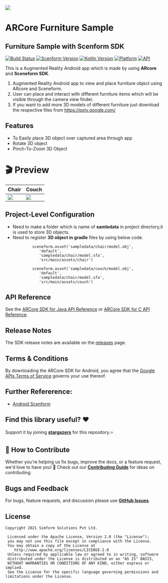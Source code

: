 <a href="https://www.simform.com/"><img src="https://github.com/SimformSolutionsPvtLtd/SSToastMessage/blob/master/simformBanner.png"></a>
# ARCore Furniture Sample
## Furniture Sample with Scenform SDK
[![Build Status](https://travis-ci.org/joemccann/dillinger.svg?branch=master)][git-repo-url] [![Scenform Version](https://img.shields.io/badge/Sceneform%20SDK%20-v1.17.1-blue)](https://developers.google.com/sceneform) [![Kotlin Version](https://img.shields.io/badge/Kotlin-v1.3.72-blue.svg)](https://kotlinlang.org)  [![Platform](https://img.shields.io/badge/Platform-Android-green.svg?style=flat)](https://www.android.com/) [![API](https://img.shields.io/badge/API-24%2B-brightgreen.svg?style=flat)](https://android-arsenal.com/api?level=24)

This is a Augmented Reality Android app which is made by using **ARcore** and **Sceneform SDK**.


1. Augmented Reality Android app to view and place furniture object using ARcore and Sceneform.
2. User can place and interact with different furniture items which will be visible through the camera view finder.
3. If you want to add more 3D models of different furniture just download the respective files from https://poly.google.com/


## Features

- To Easily place 3D object over captured area through app
- Rotate 3D object 
- Pinch-To-Zoom 3D Object 

# 🎬 Preview

| Chair | Couch |
|--|--|
| ![](gifs/chair.gif) |![](gifs/couch.gif) |

## Project-Level Configuration

- Need to make a folder which is name of **samledata** in project directory,it is used to store 3D objects.
- Need to register **3D object in gradle** files by using below code.

```
            sceneform.asset('sampledata/chair/model.obj',
               'default',
               'sampledata/chair/model.sfa',
               'src/main/assets/chair')
```

```
            sceneform.asset('sampledata/couch/model.obj',
               'default',
               'sampledata/chair/model.sfa',
               'src/main/assets/couch')
```

## API Reference

See the [ARCore SDK for Java API Reference](//developers.google.com/ar/reference/java)
or [ARCore SDK for C API Reference](//developers.google.com/ar/reference/c).


## Release Notes

The SDK release notes are available on the
[releases](//github.com/google-ar/arcore-android-sdk/releases) page.


## Terms & Conditions

By downloading the ARCore SDK for Android, you agree that the
[Google APIs Terms of Service](//developers.google.com/terms/) governs your use
thereof.
## Further Refererence:
* [Android Scenform][developer-tutorial-url]

## Find this library useful? ❤️
Support it by joining __[stargazers]__ for this repository.⭐

## 🤝 How to Contribute

Whether you're helping us fix bugs, improve the docs, or a feature request, we'd love to have you! 💪
Check out our __[Contributing Guide]__ for ideas on contributing.

## Bugs and Feedback
For bugs, feature requests, and discussion please use __[GitHub Issues]__.

## License

```
Copyright 2021 Simform Solutions Pvt Ltd.

 Licensed under the Apache License, Version 2.0 (the "License");
 you may not use this file except in compliance with the License.
 You may obtain a copy of the License at
    http://www.apache.org/licenses/LICENSE-2.0
 Unless required by applicable law or agreed to in writing, software
 distributed under the License is distributed on an "AS IS" BASIS,
 WITHOUT WARRANTIES OR CONDITIONS OF ANY KIND, either express or implied.
 See the License for the specific language governing permissions and limitations under the License.
```

[//]: # (These are reference links used in the body of this note and get stripped out when the markdown processor does its job. There is no need to format nicely because it shouldn't be seen. Thanks SO - http://stackoverflow.com/questions/4823468/store-comments-in-markdown-syntax)

   [git-repo-url]: <https://github.com/SimformSolutionsPvtLtd/SceneFormSdkSample>
   [developer-tutorial-url]: <https://developers.google.com/sceneform/develop>
   [stargazers]: <https://github.com/SimformSolutionsPvtLtd/SceneFormSdkSample/stargazers>
   [Contributing Guide]: <https://github.com/SimformSolutionsPvtLtd/SceneFormSdkSample/blob/feature_initial_setup/CONTRIBUTING.md>
   [GitHub Issues]: <https://github.com/SimformSolutionsPvtLtd/SceneFormSdkSample/issues>
   [RecyclerRefreshLayout]: <https://github.com/dinuscxj/RecyclerRefreshLayout?utm_source=android-arsenal.com&utm_medium=referral&utm_campaign=3383>
   [gif-lib-repo]: <https://github.com/koral--/android-gif-drawable.git>
   [SSCustomPullToRefresh]: <https://github.com/SimformSolutionsPvtLtd/SSCustomPullToRefresh.git>
